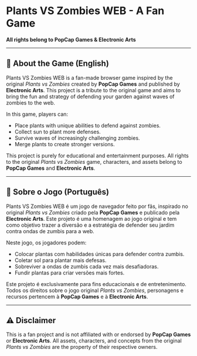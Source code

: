 # Plants VS Zombies WEB - A Fan Game

**All rights belong to PopCap Games & Electronic Arts**

---

## 📖 About the Game (English)

Plants VS Zombies WEB is a fan-made browser game inspired by the original *Plants vs Zombies* created by **PopCap Games** and published by **Electronic Arts**. This project is a tribute to the original game and aims to bring the fun and strategy of defending your garden against waves of zombies to the web.

In this game, players can:
- Place plants with unique abilities to defend against zombies.
- Collect sun to plant more defenses.
- Survive waves of increasingly challenging zombies.
- Merge plants to create stronger versions.

This project is purely for educational and entertainment purposes. All rights to the original *Plants vs Zombies* game, characters, and assets belong to **PopCap Games** and **Electronic Arts**.

---

## 📖 Sobre o Jogo (Português)

Plants VS Zombies WEB é um jogo de navegador feito por fãs, inspirado no original *Plants vs Zombies* criado pela **PopCap Games** e publicado pela **Electronic Arts**. Este projeto é uma homenagem ao jogo original e tem como objetivo trazer a diversão e a estratégia de defender seu jardim contra ondas de zumbis para a web.

Neste jogo, os jogadores podem:
- Colocar plantas com habilidades únicas para defender contra zumbis.
- Coletar sol para plantar mais defesas.
- Sobreviver a ondas de zumbis cada vez mais desafiadoras.
- Fundir plantas para criar versões mais fortes.

Este projeto é exclusivamente para fins educacionais e de entretenimento. Todos os direitos sobre o jogo original *Plants vs Zombies*, personagens e recursos pertencem à **PopCap Games** e à **Electronic Arts**.

---

## ⚠️ Disclaimer

This is a fan project and is not affiliated with or endorsed by **PopCap Games** or **Electronic Arts**. All assets, characters, and concepts from the original *Plants vs Zombies* are the property of their respective owners.